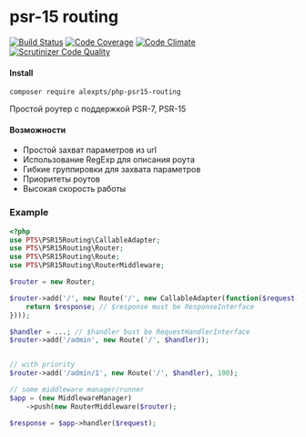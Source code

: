 # psr-15 routing

[![Build Status](https://travis-ci.org/alexpts/php-psr15-routing.svg?branch=master)](https://travis-ci.org/alexpts/php-psr15-routing)
[![Code Coverage](https://scrutinizer-ci.com/g/alexpts/php-psr15-routing/badges/coverage.png?b=master)](https://scrutinizer-ci.com/g/alexpts/php-psr15-routing/?branch=master)
[![Code Climate](https://codeclimate.com/github/alexpts/php-psr15-routing/badges/gpa.svg)](https://codeclimate.com/github/alexpts/php-psr15-routing)
[![Scrutinizer Code Quality](https://scrutinizer-ci.com/g/alexpts/php-psr15-routing/badges/quality-score.png?b=master)](https://scrutinizer-ci.com/g/alexpts/php-psr15-routing/?branch=master)


#### Install
```composer require alexpts/php-psr15-routing```

Простой роутер с поддержкой PSR-7, PSR-15

#### Возможности
- Простой захват параметров из url
- Использование RegExp для описания роута
- Гибкие группировки для захвата параметров
- Приоритеты роутов
- Высокая скорость работы



### Example
```php
<?php
use PTS\PSR15Routing\CallableAdapter;
use PTS\PSR15Routing\Router;
use PTS\PSR15Routing\Route;
use PTS\PSR15Routing\RouterMiddleware;

$router = new Router;

$router->add('/', new Route('/', new CallableAdapter(function($request) {
    return $response; // $response must be ResponseInterface
})));

$handler = ...; // $handler bust be RequestHandlerInterface
$router->add('/admin', new Route('/', $handler));


// with priority
$router->add('/admin/1', new Route('/', $handler), 100);

// some middleware manager/runner
$app = (new MiddlewareManager)
	->push(new RouterMiddleware($router);

$response = $app->handler($request);